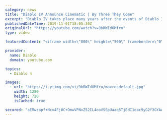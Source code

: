 ```yaml
---
category: news
title: "Diablo IV Announce Cinematic | By Three They Come"
excerpt: "Diablo IV takes place many years after the events of Diablo III, after millions have been slaughtered by the actions of the High Heavens and Burning Hells alike."
publishedDateTime: 2019-11-01T18:05:30Z
originalUrl: "https://youtube.com/watch?v=9bRWIdOMfro"
type: video

featuredContent: "<iframe width=\"800\" height=\"500\" frameborder=\"0\" src=\"https://www.youtube.com/embed/9bRWIdOMfro\" allow=\"accelerometer; autoplay; encrypted-media; gyroscope; picture-in-picture\" allowfullscreen></iframe>"

provider:
  name: Diablo
  domain: youtube.com

topics:
  - Diablo 4

images:
  - url: "https://i.ytimg.com/vi/9bRWIdOMfro/maxresdefault.jpg"
    width: 1280
    height: 720
    isCached: true

secured: "aEMwzapf+Ncx4Fj0C+OnwVPNxZ52IL4ooVSSpUaaq5TjEdI1eac9yG2f3GYAAjkIBZnfvi6mUXUW2aHPPS9Icf032+dyTuKVVLUSjiSwXU2WD3kEok38tB8Npd7sSrH8VfkY0cccxiHzt9mWAJFqXAQVLSmCjXJLE9LqjAL6+XVf2O+Q3sSaGSIJWfSpU0bxMBSEV02IzZZdGhQ3QeSfovrH5TniMfcIjG94AHvkcgmhFWQ7sjQZgw4zWI1LRks+LEYbAR5WSd6CMODK9ylBncCy1cfoGfzE9K9noJWUn+HGzFlPR9sMngv71/g0KRNyet6L5h0300scdmOywpagB/pOuhr644xn0ybRqbFVhYq4wrQ2gFGN9tuNA3GwVB+Wckt4iR2HG0YUlQwj4ekIcSvb0MBptBAj4tv97npgaq9hufROXLQCbeiwBE0Iiuck;l9S5jFjYzEbXyx7xR8mJSw=="
---
```


